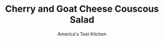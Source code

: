 ---
layout: ../../layouts/MarkdownPostLayout.astro
title: Cherry and Goat Cheese Couscous Salad
author: America's Test Kitchen
pubDate: 2023-03-15
description: "Sure, packaged couscous is convenient, but it comes out mushy, and the packaged spices are second-rate. With a clever technique and a few mix-ins, our couscous is consistently fluffy and flavorful."
image_url: https://res.cloudinary.com/hksqkdlah/image/upload/ar_1:1,c_fill,dpr_2.0,f_auto,fl_lossy.progressive.strip_profile,g_faces:auto,q_auto:low,w_344/SFS_CherryGoatCheeseCouscousSalad_21_waxarr
tags: ["Side Dishes","Pasta","Cheese","Rice","Salads"]
calories: 4043
protein: 16
carbohydrates: 71
fats: 
fiber: 5
ingredients: ["2 tablespoons, unsalted butter","2 , garlic cloves, minced","2 cups, couscous","1 cup, water","1 cup, chicken broth",", Salt and pepper","4 ounces, goat cheese, crumbled (1 cup)","1 cup, pecans, toasted and chopped","1 cup, dried cherries, chopped","1 cup, chopped arugula","6 tablespoons, extra-virgin olive oil","4 , scallions, sliced thin","3 tablespoons, lemon juice"]
serves: 6
time: "35 minutes"
instructions: ["Melt butter in medium saucepan over medium-high heat. Stir in garlic and cook until fragrant, about 30 seconds. Add couscous and cook, stirring frequently, until grains begin to brown, about 5 minutes. Add water, broth, and 1 teaspoon salt; stir briefly to combine, cover, and remove pan from heat. Let stand until liquid is absorbed and couscous is tender, about 7 minutes. Uncover and fluff couscous with fork.","Combine goat cheese, pecans, cherries, arugula, oil, scallions, and lemon juice in large bowl. Stir in couscous until well combined. Season with salt and pepper to taste. Serve."]
nutrition: ["362 mg Potassium","248 mg Phosphorus","95 mg Calcium","2 mg Iron","62 mg Magnesium","572 mg Sodium","1 mg Zinc","36 g Fat","3 mg Niacin (B3)","19 g Monounsaturated","5 g Polyunsaturated","10 mg Vitamin C","25 mg Cholesterol","9 g Saturated","5 g Fiber","31 µg Folate (food)","19 g Sugars","26 µg Vitamin K","120 g Water","71 g Carbs","31 µg Folate equivalent (total)","16 g Protein","2 mg Vitamin E","163 µg Vitamin A","673 kcal Energy","4043 calories"]
notes: "You can eat the salad immediately, but it will improve if you let the flavors meld for 30 minutes or so."
---
